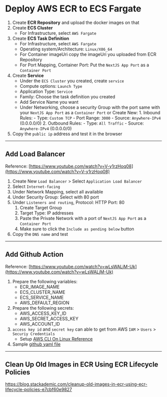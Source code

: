 # Deploy AWS ECR to ECS Fargate
1. Create **ECR Repository** and upload the docker images on that
2. Create **ECS Cluster**
   - For Infrastructure, select `AWS Fargate`
3. Create **ECS Task Definition** 
   - For Infrastructure, select `AWS Fargate`
   - Operating system/Architecture: `Linux/X86_64`
   - For Container imageUri copy the imageUri you uploaded from ECR Repository
   - For Port Mapping, Container Port: Put the `NextJS App Port` as a `Container Port`
4. Create **Service**
   - Under the `ECS Cluster` you created, create `service`
   - Compute options: `Launch Type`
   - Application Type: `Service`
   - Family: Choose the task definition you created
   - Add Service Name you want
   - Under Networking, choose a security Group with the port same with your `NextJS App Port` as a `Container Port` or Create New:
         1. Inbound Rules: 
            - Type: `Custom TCP`
            - Port Range: `3000`
            - Source: `Anywhere-IPv4` (0.0.0.0/0)
         2. Outbound Rules: 
            - Type: `All Traffic`
            - Source: `Anywhere-IPv4` (0.0.0.0/0)
5. Copy the `public ip` address and test it in the browser
---
## Add Load Balancer
Reference: [https://www.youtube.com/watch?v=V-y1rzHoq08](https://www.youtube.com/watch?v=V-y1rzHoq08)
1. Create New `Load Balancer` > Select `Application Load Balancer`
2. Select `Internet-facing`
3. Under Network Mapping, select all available
4. Under Security Group: Select with 80 port
5. Under `Listeners and routing`, Protocol: HTTP Port: 80
   1. Create Target Group
   2. Target Type: IP addresses
   3. Paste the Private Network with a port of `NextJS App Port` as a `Container Port`
   4. Make sure to click the `Include as pending below` button
6. Copy the `DNS name` and test
---
## Add Github Action
Reference: [https://www.youtube.com/watch?v=wLsWALjM-Uk](https://www.youtube.com/watch?v=wLsWALjM-Uk)
1. Prepare the following variables:
   - ECR_IMAGE_NAME
   - ECS_CLUSTER_NAME
   - ECS_SERVICE_NAME
   - AWS_DEFAULT_REGION
2. Prepare the following secrets:
   - AWS_ACCESS_KEY_ID 
   - AWS_SECRET_ACCESS_KEY
   - AWS_ACCOUNT_ID 
3. `access key id` and `secret key` can able to get from AWS `IAM` > `Users` > `Securiy Credentials`
   - Setup [AWS CLI On Linux Reference](https://www.youtube.com/watch?v=1OqMQPx8Jno)
4. Sample [github yaml file](./.github/workflows/deploy-to-ecs.yaml)

---
## Clean Up Old Images in ECR Using ECR Lifecycle Policies
https://blog.stackademic.com/cleanup-old-images-in-ecr-using-ecr-lifecycle-policies-e7cbf60e9827
